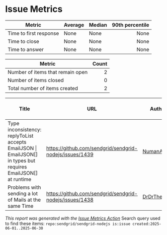 # Issue Metrics

| Metric | Average | Median | 90th percentile |
| --- | --- | --- | ---: |
| Time to first response | None | None | None |
| Time to close | None | None | None |
| Time to answer | None | None | None |

| Metric | Count |
| --- | ---: |
| Number of items that remain open | 2 |
| Number of items closed | 0 |
| Total number of items created | 2 |

| Title | URL | Author | Time to first response | Time to close | Time to answer |
| --- | --- | --- | --- | --- | --- |
| Type inconsistency: replyToList accepts EmailJSON &#124; EmailJSON[] in types but requires EmailJSON[] at runtime | https://github.com/sendgrid/sendgrid-nodejs/issues/1439 | [NumanAnees](https://github.com/NumanAnees) | None | None | None |
| Problems with sending a lot of Mails at the same Time | https://github.com/sendgrid/sendgrid-nodejs/issues/1438 | [DrDrThein](https://github.com/DrDrThein) | None | None | None |

_This report was generated with the [Issue Metrics Action](https://github.com/github/issue-metrics)_
Search query used to find these items: `repo:sendgrid/sendgrid-nodejs is:issue created:2025-06-01..2025-06-30`
